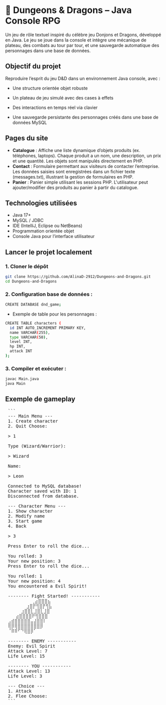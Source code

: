 # 🐉 Dungeons & Dragons – Java Console RPG
Un jeu de rôle textuel inspiré du célèbre jeu Donjons et Dragons, développé en Java. Le jeu se joue dans la console et intègre une mécanique de plateau, des combats au tour par tour, et une sauvegarde automatique des personnages dans une base de données.
 
## Objectif du projet
Reproduire l’esprit du jeu D&D dans un environnement Java console, avec :

  - Une structure orientée objet robuste

  - Un plateau de jeu simulé avec des cases à effets

  - Des interactions en temps réel via clavier

  - Une sauvegarde persistante des personnages créés dans une base de données MySQL
## Pages du site
- **Catalogue** : Affiche une liste dynamique d’objets produits (ex. téléphones, laptops). Chaque produit a un nom, une description, un prix et une quantité. Les objets sont manipulés directement en PHP.
- **Contact** : Formulaire permettant aux visiteurs de contacter l’entreprise. Les données saisies sont enregistrées dans un fichier texte (messages.txt), illustrant la gestion de formulaires en PHP.
- **Panier** : Panier simple utilisant les sessions PHP. L'utilisateur peut ajouter/modifier des produits au panier à partir du catalogue.
  

## Technologies utilisées
- Java 17+
- MySQL / JDBC
- IDE (IntelliJ, Eclipse ou NetBeans)
- Programmation orientée objet
- Console Java pour l’interface utilisateur
  
## Lancer le projet localement
### 1. Cloner le dépôt

```bash
git clone https://github.com/AlinaD-2912/Dungeons-and-Dragons.git
cd Dungeons-and-Dragons
``` 
### 2. Configuration base de données :
```bash
CREATE DATABASE dnd_game;
```
- Exemple de table pour les personnages :
```bash
CREATE TABLE characters (
  id INT AUTO_INCREMENT PRIMARY KEY,
  name VARCHAR(255),
  type VARCHAR(50),
  level INT,
  hp INT,
  attack INT
);
```
### 3. Compiler et exécuter :
```bash
javac Main.java
java Main
```
## Exemple de gameplay
   
<pre> ``` 
 --- Main Menu --- 
 1. Create character 
 2. Quit Choose: 
 
 > 1 
 
 Type (Wizard/Warrior): 
 
 > Wizard 
 
 Name: 
 
 > Leon 
 
 Connected to MySQL database! 
 Character saved with ID: 1 
 Disconnected from database. 
 
 --- Character Menu --- 
 1. Show character 
 2. Modify name 
 3. Start game 
 4. Back 
 
 > 3 
 
 Press Enter to roll the dice... 
 
 You rolled: 3 
 Your new position: 3 
 Press Enter to roll the dice... 
 
 You rolled: 1 
 Your new position: 4 
 You encountered a Evil Spirit! 
 
 -------- Fight Started! ----------- ⠀⠀⠀⠀⠀⠀⠀⠀⠀
          ⢀⣴⣿⣿⣿⣦⠀ ⠀⠀⠀⠀
        ⣰⣿⡟⢻⣿⡟⢻⣧ ⠀⠀⠀
      ⣰⣿⣿⣇⣸⣿⣇⣸⣿ ⠀⠀
    ⣴⣿⣿⣿⣿⠟⢻⣿⣿⣿ 
 ⣠⣾⣿⣿⣿⣿⣿⣤⣼⣿⣿⠇ 
 ⢿⡿⢿⣿⣿⣿⣿⣿⣿⣿⡿⠀ ⠀⠀
 ⠈⠿⠿⠋⠙⢿⣿⡿⠁⠀ 
 
 -------- ENEMY ----------- 
 Enemy: Evil Spirit 
 Attack Level: 7 
 Life Level: 15 
 
 -------- YOU ----------- 
 Attack Level: 13 
 Life Level: 3 
 
 --- Choice --- 
 1. Attack 
 2. Flee Choose: 
 ``` </pre>
